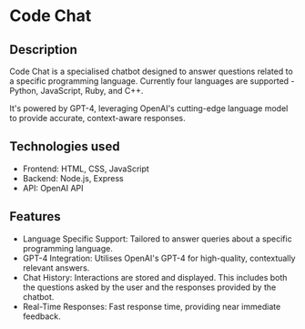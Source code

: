 # Code Chat

## Description

Code Chat is a specialised chatbot designed to answer questions related to a specific programming language. Currently four languages are supported - Python, JavaScript, Ruby, and C++.

It's powered by GPT-4, leveraging OpenAI's cutting-edge language model to provide accurate, context-aware responses.

## Technologies used

- Frontend: HTML, CSS, JavaScript
- Backend: Node.js, Express
- API: OpenAI API

## Features

- Language Specific Support: Tailored to answer queries about a specific programming language.
- GPT-4 Integration: Utilises OpenAI's GPT-4 for high-quality, contextually relevant answers.
- Chat History: Interactions are stored and displayed. This includes both the questions asked by the user and the responses provided by the chatbot.
- Real-Time Responses: Fast response time, providing near immediate feedback.
